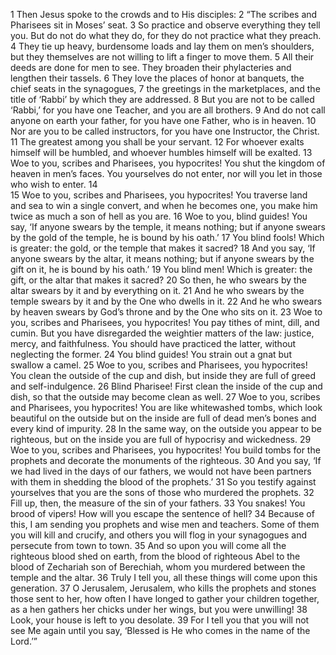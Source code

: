 1	Then Jesus spoke to the crowds and to His disciples:
2	“The scribes and Pharisees sit in Moses’ seat.
3	So practice and observe everything they tell you. But do not do what they do, for they do not practice what they preach.
4	They tie up heavy, burdensome loads and lay them on men’s shoulders, but they themselves are not willing to lift a finger to move them.
5	All their deeds are done for men to see. They broaden their phylacteries and lengthen their tassels.
6	They love the places of honor at banquets, the chief seats in the synagogues,
7	the greetings in the marketplaces, and the title of ‘Rabbi’ by which they are addressed.
8	But you are not to be called ‘Rabbi,’ for you have one Teacher, and you are all brothers.
9	And do not call anyone on earth your father, for you have one Father, who is in heaven.
10	Nor are you to be called instructors, for you have one Instructor, the Christ.
11	The greatest among you shall be your servant.
12	For whoever exalts himself will be humbled, and whoever humbles himself will be exalted.
13	Woe to you, scribes and Pharisees, you hypocrites! You shut the kingdom of heaven in men’s faces. You yourselves do not enter, nor will you let in those who wish to enter.
14	
15	Woe to you, scribes and Pharisees, you hypocrites! You traverse land and sea to win a single convert, and when he becomes one, you make him twice as much a son of hell as you are.
16	Woe to you, blind guides! You say, ‘If anyone swears by the temple, it means nothing; but if anyone swears by the gold of the temple, he is bound by his oath.’
17	You blind fools! Which is greater: the gold, or the temple that makes it sacred?
18	And you say, ‘If anyone swears by the altar, it means nothing; but if anyone swears by the gift on it, he is bound by his oath.’
19	You blind men! Which is greater: the gift, or the altar that makes it sacred?
20	So then, he who swears by the altar swears by it and by everything on it.
21	And he who swears by the temple swears by it and by the One who dwells in it.
22	And he who swears by heaven swears by God’s throne and by the One who sits on it.
23	Woe to you, scribes and Pharisees, you hypocrites! You pay tithes of mint, dill, and cumin. But you have disregarded the weightier matters of the law: justice, mercy, and faithfulness. You should have practiced the latter, without neglecting the former.
24	You blind guides! You strain out a gnat but swallow a camel.
25	Woe to you, scribes and Pharisees, you hypocrites! You clean the outside of the cup and dish, but inside they are full of greed and self-indulgence.
26	Blind Pharisee! First clean the inside of the cup and dish, so that the outside may become clean as well.
27	Woe to you, scribes and Pharisees, you hypocrites! You are like whitewashed tombs, which look beautiful on the outside but on the inside are full of dead men’s bones and every kind of impurity.
28	In the same way, on the outside you appear to be righteous, but on the inside you are full of hypocrisy and wickedness.
29	Woe to you, scribes and Pharisees, you hypocrites! You build tombs for the prophets and decorate the monuments of the righteous.
30	And you say, ‘If we had lived in the days of our fathers, we would not have been partners with them in shedding the blood of the prophets.’
31	So you testify against yourselves that you are the sons of those who murdered the prophets.
32	Fill up, then, the measure of the sin of your fathers.
33	You snakes! You brood of vipers! How will you escape the sentence of hell?
34	Because of this, I am sending you prophets and wise men and teachers. Some of them you will kill and crucify, and others you will flog in your synagogues and persecute from town to town.
35	And so upon you will come all the righteous blood shed on earth, from the blood of righteous Abel to the blood of Zechariah son of Berechiah, whom you murdered between the temple and the altar.
36	Truly I tell you, all these things will come upon this generation.
37	O Jerusalem, Jerusalem, who kills the prophets and stones those sent to her, how often I have longed to gather your children together, as a hen gathers her chicks under her wings, but you were unwilling!
38	Look, your house is left to you desolate.
39	For I tell you that you will not see Me again until you say, ‘Blessed is He who comes in the name of the Lord.’”